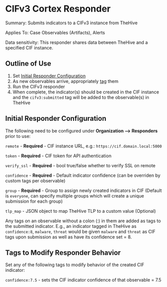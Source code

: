 # CIFv3 Cortex Responder

Summary: Submits indicators to a CIFv3 instance from TheHive

Applies To: Case Observables (Artifacts), Alerts

Data sensitivity: This responder shares data between TheHive and a specified CIF instance.

## Outline of Use

1. Set [Initial Responder Configuration](#Initial-Responder-Configuration)
2. As new observables arrive, appropriately [tag](#Tags-to-Modify-Responder-Behavior) them
3. Run the CIFv3 responder
4. When complete, the indicator(s) should be created in the CIF instance and the `cifv3:submitted` tag will be added to
the observable(s) in TheHive

## Initial Responder Configuration

The following need to be configured under **Organization --> Responders** prior to use:

`remote` - **Required** - CIF instance URL, e.g.: `https://cif.domain.local:5000`

`token` - **Required** - CIF token for API authentication

`verify_ssl` - **Required** - bool true/false whether to verify SSL on remote

`confidence` - **Required** - Default indicator confidence (can be overriden by custom tags per observable)

`group` - **Required** - Group to assign newly created indicators in CIF (Default is `everyone`, can specify multiple groups which will create a unique submission for each group)

`tlp_map` - JSON object to map TheHive TLP to a custom value (Optional)

Any tags on an observable without a colon (:) in them are added as tags to the submitted indicator.
E.g., an indicator tagged in TheHive as `confidence:8`, `malware`, `threat` would be given `malware` and `threat` as CIF tags
upon submission as well as have its confidence set = 8.

## Tags to Modify Responder Behavior

Set any of the following tags to modify behavior of the created CIF indicator:

`confidence:7.5` - sets the CIF indicator confidence of that observable = 7.5
